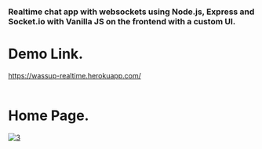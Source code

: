 <h3>Realtime chat app with websockets using Node.js, Express and Socket.io with Vanilla JS on the frontend with a custom UI.</h3>


<h1>Demo Link.</h1>

<a href="https://wassup-realtime.herokuapp.com/"  target="_blank">https://wassup-realtime.herokuapp.com/</a><br /><br />

<h1>Home Page.</h1>

<a href="https://ibb.co/zSMqxx0"><img src="https://i.ibb.co/jLNnff1/3.png" alt="3" border="0"></a>
